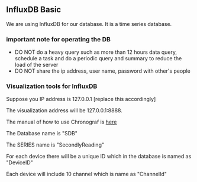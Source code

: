 ## InfluxDB Basic

We are using InfluxDB for our database. It is a time series database.

### important note for operating the DB

* DO NOT do a heavy query such as more than 12 hours data query, schedule a task and do a periodic query and summary to reduce the load of the server
* DO NOT share the ip address, user name, password with other's people

### Visualization tools for InfluxDB

Suppose you IP address is 127.0.0.1 [replace this accordingly]

The visualization address will be 127.0.0.1:8888.

The manual of how to use Chronograf is [here](https://docs.influxdata.com/chronograf/v1.7/)


The Database name is "SDB"

The SERIES name is "SecondlyReading"

For each device there will be a unique ID which in the database is named as "DeviceID"

Each device will include 10 channel which is name as "ChannelId"
